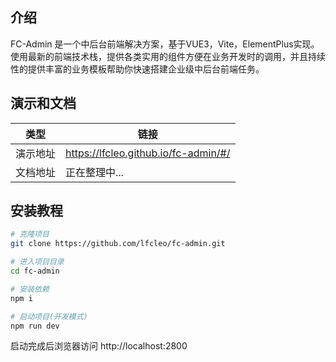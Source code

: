 ## 介绍
FC-Admin 是一个中后台前端解决方案，基于VUE3，Vite，ElementPlus实现。
使用最新的前端技术栈，提供各类实用的组件方便在业务开发时的调用，并且持续性的提供丰富的业务模板帮助你快速搭建企业级中后台前端任务。

## 演示和文档

| 类型 | 链接 |
| -------- | -------- |
| 演示地址  | https://lfcleo.github.io/fc-admin/#/ |
| 文档地址  | 正在整理中... |


## 安装教程
``` sh
# 克隆项目
git clone https://github.com/lfcleo/fc-admin.git

# 进入项目目录
cd fc-admin

# 安装依赖
npm i

# 启动项目(开发模式)
npm run dev
```
启动完成后浏览器访问 http://localhost:2800